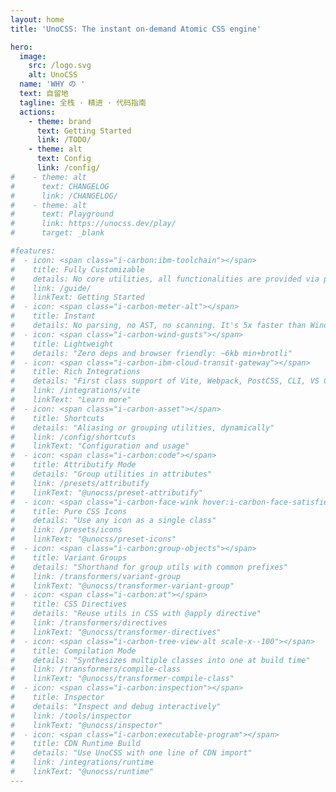 ```yaml
---
layout: home
title: 'UnoCSS: The instant on-demand Atomic CSS engine'

hero:
  image:
    src: /logo.svg
    alt: UnoCSS
  name: 'WHY の '
  text: 自留地
  tagline: 全栈 · 精进 · 代码指南
  actions:
    - theme: brand
      text: Getting Started
      link: /TODO/
    - theme: alt
      text: Config
      link: /config/
#    - theme: alt
#      text: CHANGELOG
#      link: /CHANGELOG/
#    - theme: alt
#      text: Playground
#      link: https://unocss.dev/play/
#      target: _blank

#features:
#  - icon: <span class="i-carbon:ibm-toolchain"></span>
#    title: Fully Customizable
#    details: No core utilities, all functionalities are provided via presets.
#    link: /guide/
#    linkText: Getting Started
#  - icon: <span class="i-carbon-meter-alt"></span>
#    title: Instant
#    details: No parsing, no AST, no scanning. It's 5x faster than Windi CSS or Tailwind CSS JIT.
#  - icon: <span class="i-carbon-wind-gusts"></span>
#    title: Lightweight
#    details: "Zero deps and browser friendly: ~6kb min+brotli"
#  - icon: <span class="i-carbon-ibm-cloud-transit-gateway"></span>
#    title: Rich Integrations
#    details: "First class support of Vite, Webpack, PostCSS, CLI, VS Code, ESLint, etc."
#    link: /integrations/vite
#    linkText: "Learn more"
#  - icon: <span class="i-carbon-asset"></span>
#    title: Shortcuts
#    details: "Aliasing or grouping utilities, dynamically"
#    link: /config/shortcuts
#    linkText: "Configuration and usage"
#  - icon: <span class="i-carbon:code"></span>
#    title: Attributify Mode
#    details: "Group utilities in attributes"
#    link: /presets/attributify
#    linkText: "@unocss/preset-attributify"
#  - icon: <span class="i-carbon-face-wink hover:i-carbon-face-satisfied"></span>
#    title: Pure CSS Icons
#    details: "Use any icon as a single class"
#    link: /presets/icons
#    linkText: "@unocss/preset-icons"
#  - icon: <span class="i-carbon:group-objects"></span>
#    title: Variant Groups
#    details: "Shorthand for group utils with common prefixes"
#    link: /transformers/variant-group
#    linkText: "@unocss/transformer-variant-group"
#  - icon: <span class="i-carbon:at"></span>
#    title: CSS Directives
#    details: "Reuse utils in CSS with @apply directive"
#    link: /transformers/directives
#    linkText: "@unocss/transformer-directives"
#  - icon: <span class="i-carbon-tree-view-alt scale-x--100"></span>
#    title: Compilation Mode
#    details: "Synthesizes multiple classes into one at build time"
#    link: /transformers/compile-class
#    linkText: "@unocss/transformer-compile-class"
#  - icon: <span class="i-carbon:inspection"></span>
#    title: Inspector
#    details: "Inspect and debug interactively"
#    link: /tools/inspector
#    linkText: "@unocss/inspector"
#  - icon: <span class="i-carbon:executable-program"></span>
#    title: CDN Runtime Build
#    details: "Use UnoCSS with one line of CDN import"
#    link: /integrations/runtime
#    linkText: "@unocss/runtime"
---
```

